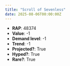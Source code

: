 ```yaml
---
title: "Scroll of Sevenless"
date: 2025-08-06T00:00:00Z
---
```

- **RAP**: 48374
- **Value**: -1
- **Demand level**: -1
- **Trend**: -1
- **Projected?**: True
- **Hyped?**: True
- **Rare?**: True
